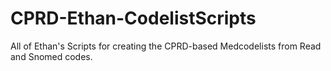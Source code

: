 # CPRD-Ethan-CodelistScripts
All of Ethan's Scripts for creating the CPRD-based Medcodelists from Read and Snomed codes.
